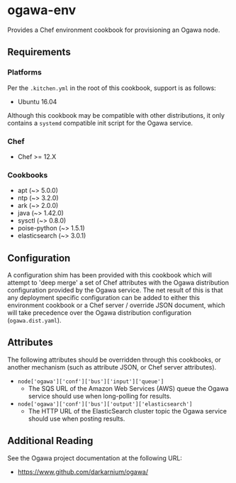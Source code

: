 # ogawa-env

Provides a Chef environment cookbook for provisioning an Ogawa node.

## Requirements

### Platforms

Per the `.kitchen.yml` in the root of this cookbook, support is as follows:

* Ubuntu 16.04

Although this cookbook may be compatible with other distributions, it only contains a `systemd` compatible init script for the Ogawa service.

### Chef

* Chef >= 12.X

### Cookbooks

* apt (~> 5.0.0)
* ntp (~> 3.2.0)
* ark (~> 2.0.0)
* java (~> 1.42.0)
* sysctl (~> 0.8.0)
* poise-python (~> 1.5.1)
* elasticsearch (~> 3.0.1)

## Configuration

A configuration shim has been provided with this cookbook which will attempt to 'deep merge' a set of Chef attributes with the Ogawa distribution configuration provided by the Ogawa service. The net result of this is that any deployment specific configuration can be added to either this environment cookbook or a Chef server / override JSON document, which will take precedence over the Ogawa distribution configuration (`ogawa.dist.yaml`).

## Attributes

The following attributes should be overridden through this cookbooks, or another mechanism (such as attribute JSON, or Chef server attributes).

* `node['ogawa']['conf']['bus']['input']['queue']`
  * The SQS URL of the Amazon Web Services (AWS) queue the Ogawa service should use when long-polling for results.
* `node['ogawa']['conf']['bus']['output']['elasticsearch']`
  * The HTTP URL of the ElasticSearch cluster topic the Ogawa service should use when posting results.

## Additional Reading

See the Ogawa project documentation at the following URL:

* https://www.github.com/darkarnium/ogawa/
